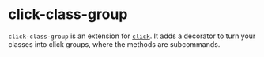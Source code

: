 # click-class-group
`click-class-group` is an extension for [`click`][1]. 
It adds a decorator to turn your classes into click groups, where the methods are subcommands.


[1]: https://pypi.org/project/click/
